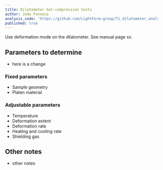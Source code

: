 ```yaml
---
title: Dilatometer hot-compression tests
author: João Fonseca
analysis_code: 'https://github.com/LightForm-group/Ti_dilatometer_analysis'
published: true
---
```


Use deformation mode on the dilatometer. See manual page xx.

## Parameters to determine

- here is a change

### Fixed parameters
- Sample geometry
- Platen material

### Adjustable parameters
- Temperature 
- Deformation extent 
- Deformation rate
- Heating and cooling rate
- Shielding gas

## Other notes
- other notes
